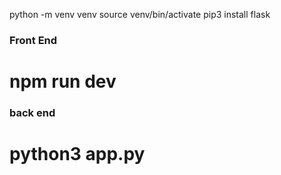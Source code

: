 python -m venv venv
source venv/bin/activate
pip3 install flask


### Front End
# npm run dev

### back end
# python3 app.py